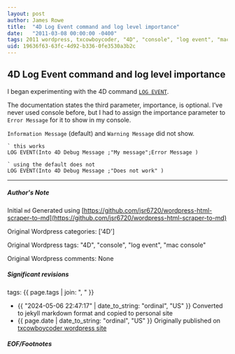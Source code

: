 ```yaml
---
layout: post
author: James Rowe
title:  "4D Log Event command and log level importance"
date:   "2011-03-08 00:00:00 -0400"
tags: 2011 wordpress, txcowboycoder, "4D", "console", "log event", "mac console"
uid: 19636f63-63fc-4d92-b336-0fe3530a3b2c
---
```



## 4D Log Event command and log level importance


I began experimenting with the 4D command [`LOG EVENT`](http://doc.4d.com/4D-Language-Reference-12.1/System-Environment/LOG-EVENT.301-479440.en.html).


The documentation states the third parameter, importance, is optional. I’ve never used console before, but I had to assign the importance parameter to `Error Message` for it to show in my console. 


`Information Message` (default) and `Warning Message` did not show.



```
` this works
LOG EVENT(Into 4D Debug Message ;"My message";Error Message )

` using the default does not
LOG EVENT(Into 4D Debug Message ;"Does not work" )

```



---

##### Author's Note

Initial `md` Generated using [https://github.com/jsr6720/wordpress-html-scraper-to-md](https://github.com/jsr6720/wordpress-html-scraper-to-md)

Original Wordpress categories: ['4D']

Original Wordpress tags: "4D", "console", "log event", "mac console"

Original Wordpress comments: None

##### Significant revisions

tags: {{ page.tags | join: ", " }} <!-- todo move this somewhere -->

- {{ "2024-05-06 22:47:17" | date_to_string: "ordinal", "US" }} Converted to jekyll markdown format and copied to personal site
- {{ page.date | date_to_string: "ordinal", "US" }} Originally published on [txcowboycoder wordpress site](https://txcowboycoder.wordpress.com/2011/03/08/4d-log-event-command-and-log-level-importance/)

##### EOF/Footnotes

